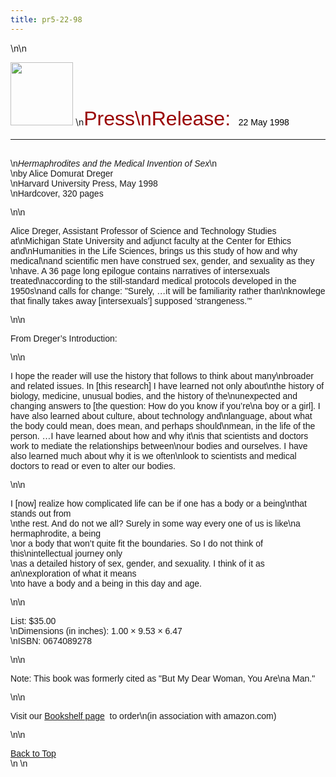 ```yaml
---
title: pr5-22-98
---
```


\n\n

<IMG SRC="/img/logo100.gif" HEIGHT="101" WIDTH="100" NATURALSIZEFLAG="0" ALIGN="BOTTOM" /> \n<FONT FACE="Arial,Helvetica"><FONT COLOR="#990000" SIZE="+3">Press\nRelease:&nbsp;</FONT><FONT COLOR="#000000"> 22 May 1998</FONT>&nbsp; 

<HR ALIGN="LEFT" />

<BR />\n<I>Hermaphrodites and the Medical Invention of Sex</I><A NAME="top"></A>\n<BR />\nby Alice Domurat Dreger <BR />\nHarvard University Press, May 1998 <BR />\nHardcover, 320 pages</P>\n\n

<P>
  Alice Dreger, Assistant Professor of Science and Technology Studies at\nMichigan State University and adjunct faculty at the Center for Ethics and\nHumanities in the Life Sciences, brings us this study of how and why medical\nand scientific men have construed sex, gender, and sexuality as they <BR />\nhave. A 36 page long epilogue contains narratives of intersexuals treated\naccording to the still-standard medical protocols developed in the 1950s\nand calls for change: "Surely, &#8230;it will be familiarity rather than\nknowlege that finally takes away [intersexuals&#8217;] supposed &#8216;strangeness.&#8217;"
</P>\n\n

<P>
  From Dreger&#8217;s Introduction:
</P>\n\n

<P>
  I hope the reader will use the history that follows to think about many\nbroader and related issues. In [this research] I have learned not only about\nthe history of biology, medicine, unusual bodies, and the history of the\nunexpected and changing answers to [the question: How do you know if you&#8217;re\na boy or a girl]. I have also learned about culture, about technology and\nlanguage, about what the body could mean, does mean, and perhaps should\nmean, in the life of the person. &#8230;I have learned about how and why it\nis that scientists and doctors work to mediate the relationships between\nour bodies and ourselves. I have also learned much about why it is we often\nlook to scientists and medical doctors to read or even to alter our bodies.
</P>\n\n

<P>
  I [now] realize how complicated life can be if one has a body or a being\nthat stands out from <BR />\nthe rest. And do not we all? Surely in some way every one of us is like\na hermaphrodite, a being <BR />\nor a body that won&#8217;t quite fit the boundaries. So I do not think of this\nintellectual journey only <BR />\nas a detailed history of sex, gender, and sexuality. I think of it as an\nexploration of what it means <BR />\nto have a body and a being in this day and age.
</P>\n\n

<P>
  List: $35.00 <BR />\nDimensions (in inches): 1.00 &#215; 9.53 &#215; 6.47 <BR />\nISBN: 0674089278
</P>\n\n

<P>
  Note: This book was formerly cited as "But My Dear Woman, You Are\na Man."
</P>\n\n

<P>
  Visit our <A HREF="/library/bookshelf.html">Bookshelf page</A>&nbsp; to order\n(in association with amazon.com)
</P>\n\n

<P>
  <A HREF="#top">Back to Top</A> <BR />\n&nbsp;\n
